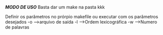 _**MODO DE USO**_
Basta dar um make na pasta kkk

Definir os parâmetros no prórpio makefile ou executar com os parâmetros desejados
 -o -->arquivo de saída
 -l -->Ordem lexicográfica
 -w -->Numero de palavras